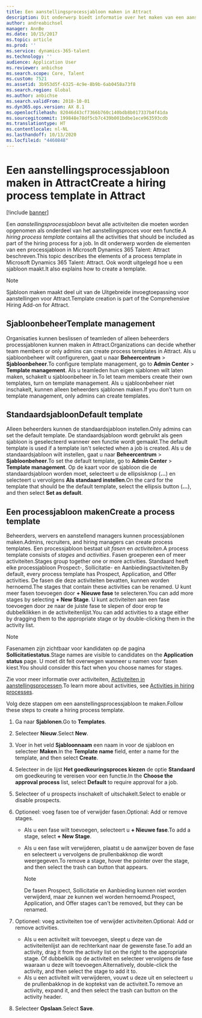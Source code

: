 ```yaml
---
title: Een aanstellingsprocessjabloon maken in Attract
description: Dit onderwerp biedt informatie over het maken van een aanstellingsprocessjabloon in Attract.
author: andreabichsel
manager: AnnBe
ms.date: 10/15/2017
ms.topic: article
ms.prod: ''
ms.service: dynamics-365-talent
ms.technology: ''
audience: Application User
ms.reviewer: anbichse
ms.search.scope: Core, Talent
ms.custom: 7521
ms.assetid: 3b953d5f-6325-4c9e-8b9b-6ab0458a73f8
ms.search.region: Global
ms.author: anbichse
ms.search.validFrom: 2018-10-01
ms.dyn365.ops.version: AX 8.1
ms.openlocfilehash: 82046d43cf7366b760c140bdb8b017337b4f41da
ms.sourcegitcommit: 199848e78df5cb7c439b001bdbe1ece963593cdb
ms.translationtype: HT
ms.contentlocale: nl-NL
ms.lasthandoff: 10/13/2020
ms.locfileid: "4460848"
---
```

# <a name="create-a-hiring-process-template-in-attract"></a><span data-ttu-id="47743-103">Een aanstellingsprocessjabloon maken in Attract</span><span class="sxs-lookup"><span data-stu-id="47743-103">Create a hiring process template in Attract</span></span>

[!include [banner](includes/banner.md)]

<span data-ttu-id="47743-104">Een *aanstellingsprocessjabloon* bevat alle activiteiten die moeten worden opgenomen als onderdeel van het aanstellingsproces voor een functie.</span><span class="sxs-lookup"><span data-stu-id="47743-104">A *hiring process template* contains all the activities that should be included as part of the hiring process for a job.</span></span> <span data-ttu-id="47743-105">In dit onderwerp worden de elementen van een processjabloon in Microsoft Dynamics 365 Talent: Attract beschreven.</span><span class="sxs-lookup"><span data-stu-id="47743-105">This topic describes the elements of a process template in Microsoft Dynamics 365 Talent: Attract.</span></span> <span data-ttu-id="47743-106">Ook wordt uitgelegd hoe u een sjabloon maakt.</span><span class="sxs-lookup"><span data-stu-id="47743-106">It also explains how to create a template.</span></span>

> [!NOTE]
> <span data-ttu-id="47743-107">Sjabloon maken maakt deel uit van de Uitgebreide invoegtoepassing voor aanstellingen voor Attract.</span><span class="sxs-lookup"><span data-stu-id="47743-107">Template creation is part of the Comprehensive Hiring Add-on for Attract.</span></span>

## <a name="template-management"></a><span data-ttu-id="47743-108">Sjabloonbeheer</span><span class="sxs-lookup"><span data-stu-id="47743-108">Template management</span></span>

<span data-ttu-id="47743-109">Organisaties kunnen beslissen of teamleden of alleen beheerders processjablonen kunnen maken in Attract.</span><span class="sxs-lookup"><span data-stu-id="47743-109">Organizations can decide whether team members or only admins can create process templates in Attract.</span></span> <span data-ttu-id="47743-110">Als u sjabloonbeheer wilt configureren, gaat u naar **Beheercentrum** \> **Sjabloonbeheer**.</span><span class="sxs-lookup"><span data-stu-id="47743-110">To configure template management, go to **Admin Center** \> **Template management**.</span></span> <span data-ttu-id="47743-111">Als u teamleden hun eigen sjablonen wilt laten maken, schakelt u sjabloonbeheer in.</span><span class="sxs-lookup"><span data-stu-id="47743-111">To let team members create their own templates, turn on template management.</span></span> <span data-ttu-id="47743-112">Als u sjabloonbeheer niet inschakelt, kunnen alleen beheerders sjablonen maken.</span><span class="sxs-lookup"><span data-stu-id="47743-112">If you don't turn on template management, only admins can create templates.</span></span>

## <a name="default-template"></a><span data-ttu-id="47743-113">Standaardsjabloon</span><span class="sxs-lookup"><span data-stu-id="47743-113">Default template</span></span>

<span data-ttu-id="47743-114">Alleen beheerders kunnen de standaardsjabloon instellen.</span><span class="sxs-lookup"><span data-stu-id="47743-114">Only admins can set the default template.</span></span> <span data-ttu-id="47743-115">De standaardsjabloon wordt gebruikt als geen sjabloon is geselecteerd wanneer een functie wordt gemaakt.</span><span class="sxs-lookup"><span data-stu-id="47743-115">The default template is used if a template isn't selected when a job is created.</span></span> <span data-ttu-id="47743-116">Als u de standaardsjabloon wilt instellen, gaat u naar **Beheercentrum** \> **Sjabloonbeheer**.</span><span class="sxs-lookup"><span data-stu-id="47743-116">To set the default template, go to **Admin Center** \> **Template management**.</span></span> <span data-ttu-id="47743-117">Op de kaart voor de sjabloon die de standaardsjabloon worden moet, selecteert u de ellipsisknop (**...**) en selecteert u vervolgens **Als standaard instellen**.</span><span class="sxs-lookup"><span data-stu-id="47743-117">On the card for the template that should be the default template, select the ellipsis button (**...**), and then select **Set as default**.</span></span>

## <a name="create-a-process-template"></a><span data-ttu-id="47743-118">Een processjabloon maken</span><span class="sxs-lookup"><span data-stu-id="47743-118">Create a process template</span></span>

<span data-ttu-id="47743-119">Beheerders, wervers en aanstellend managers kunnen processjablonen maken.</span><span class="sxs-lookup"><span data-stu-id="47743-119">Admins, recruiters, and hiring managers can create process templates.</span></span> <span data-ttu-id="47743-120">Een processjabloon bestaat uit *fasen* en *activiteiten*.</span><span class="sxs-lookup"><span data-stu-id="47743-120">A process template consists of *stages* and *activities*.</span></span> <span data-ttu-id="47743-121">Fasen groeperen een of meer activiteiten.</span><span class="sxs-lookup"><span data-stu-id="47743-121">Stages group together one or more activities.</span></span> <span data-ttu-id="47743-122">Standaard heeft elke processjabloon Prospect-, Sollicitatie- en Aanbiedingsactiviteiten.</span><span class="sxs-lookup"><span data-stu-id="47743-122">By default, every process template has Prospect, Application, and Offer activities.</span></span> <span data-ttu-id="47743-123">De fasen die deze activiteiten bevatten, kunnen worden hernoemd.</span><span class="sxs-lookup"><span data-stu-id="47743-123">The stages that contain these activities can be renamed.</span></span> <span data-ttu-id="47743-124">U kunt meer fasen toevoegen door **+ Nieuwe fase** te selecteren.</span><span class="sxs-lookup"><span data-stu-id="47743-124">You can add more stages by selecting **+ New Stage**.</span></span> <span data-ttu-id="47743-125">U kunt activiteiten aan een fase toevoegen door ze naar de juiste fase te slepen of door erop te dubbelklikken in de activiteitenlijst.</span><span class="sxs-lookup"><span data-stu-id="47743-125">You can add activities to a stage either by dragging them to the appropriate stage or by double-clicking them in the activity list.</span></span>

> [!NOTE]
> <span data-ttu-id="47743-126">Fasenamen zijn zichtbaar voor kandidaten op de pagina **Sollicitatiestatus**.</span><span class="sxs-lookup"><span data-stu-id="47743-126">Stage names are visible to candidates on the **Application status** page.</span></span> <span data-ttu-id="47743-127">U moet dit feit overwegen wanneer u namen voor fasen kiest.</span><span class="sxs-lookup"><span data-stu-id="47743-127">You should consider this fact when you choose names for stages.</span></span>

<span data-ttu-id="47743-128">Zie voor meer informatie over activiteiten, [Activiteiten in aanstellingsprocessen](./activities-attract.md).</span><span class="sxs-lookup"><span data-stu-id="47743-128">To learn more about activities, see [Activities in hiring processes](./activities-attract.md).</span></span>

<span data-ttu-id="47743-129">Volg deze stappen om een aanstellingsprocessjabloon te maken.</span><span class="sxs-lookup"><span data-stu-id="47743-129">Follow these steps to create a hiring process template.</span></span>

1. <span data-ttu-id="47743-130">Ga naar **Sjablonen**.</span><span class="sxs-lookup"><span data-stu-id="47743-130">Go to **Templates**.</span></span>
2. <span data-ttu-id="47743-131">Selecteer **Nieuw**.</span><span class="sxs-lookup"><span data-stu-id="47743-131">Select **New**.</span></span>
3. <span data-ttu-id="47743-132">Voer in het veld **Sjabloonnaam** een naam in voor de sjabloon en selecteer **Maken**.</span><span class="sxs-lookup"><span data-stu-id="47743-132">In the **Template name** field, enter a name for the template, and then select **Create**.</span></span>
4. <span data-ttu-id="47743-133">Selecteer in de lijst **Het goedkeuringsproces kiezen** de optie **Standaard** om goedkeuring te vereisen voor een functie.</span><span class="sxs-lookup"><span data-stu-id="47743-133">In the **Choose the approval process** list, select **Default** to require approval for a job.</span></span>
5. <span data-ttu-id="47743-134">Selecteer of u prospects inschakelt of uitschakelt.</span><span class="sxs-lookup"><span data-stu-id="47743-134">Select to enable or disable prospects.</span></span>
6. <span data-ttu-id="47743-135">Optioneel: voeg fasen toe of verwijder fasen.</span><span class="sxs-lookup"><span data-stu-id="47743-135">Optional: Add or remove stages.</span></span>

    - <span data-ttu-id="47743-136">Als u een fase wilt toevoegen, selecteert u **+ Nieuwe fase**.</span><span class="sxs-lookup"><span data-stu-id="47743-136">To add a stage, select **+ New Stage**.</span></span>
    - <span data-ttu-id="47743-137">Als u een fase wilt verwijderen, plaatst u de aanwijzer boven de fase en selecteert u vervolgens de prullenbakknop die wordt weergegeven.</span><span class="sxs-lookup"><span data-stu-id="47743-137">To remove a stage, hover the pointer over the stage, and then select the trash can button that appears.</span></span>

        > [!NOTE]
        > <span data-ttu-id="47743-138">De fasen Prospect, Sollicitatie en Aanbieding kunnen niet worden verwijderd, maar ze kunnen wel worden hernoemd.</span><span class="sxs-lookup"><span data-stu-id="47743-138">Prospect, Application, and Offer stages can't be removed, but they can be renamed.</span></span>

7. <span data-ttu-id="47743-139">Optioneel: voeg activiteiten toe of verwijder activiteiten.</span><span class="sxs-lookup"><span data-stu-id="47743-139">Optional: Add or remove activities.</span></span>

    - <span data-ttu-id="47743-140">Als u een activiteit wilt toevoegen, sleept u deze van de activiteitenlijst aan de rechterkant naar de gewenste fase.</span><span class="sxs-lookup"><span data-stu-id="47743-140">To add an activity, drag it from the activity list on the right to the appropriate stage.</span></span> <span data-ttu-id="47743-141">Of dubbelklik op de activiteit en selecteer vervolgens de fase waaraan u deze wilt toevoegen.</span><span class="sxs-lookup"><span data-stu-id="47743-141">Alternatively, double-click the activity, and then select the stage to add it to.</span></span>
    - <span data-ttu-id="47743-142">Als u een activiteit wilt verwijderen, vouwt u deze uit en selecteert u de prullenbakknop in de koptekst van de activiteit.</span><span class="sxs-lookup"><span data-stu-id="47743-142">To remove an activity, expand it, and then select the trash can button on the activity header.</span></span>

8. <span data-ttu-id="47743-143">Selecteer **Opslaan**.</span><span class="sxs-lookup"><span data-stu-id="47743-143">Select **Save**.</span></span>
